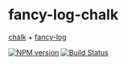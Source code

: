 # fancy-log-chalk
[chalk][1] + [fancy-log][2]

[![NPM version][npm-image]][npm-url] [![Build Status][travis-image]][travis-url]

 [1]: https://github.com/chalk/chalk
 [2]: https://github.com/js-cli/fancy-log

 [npm-url]: https://npmjs.org/package/fancy-log-chalk
 [npm-image]: https://img.shields.io/npm/v/fancy-log-chalk.svg

 [travis-url]: https://travis-ci.org/int64ago/fancy-log-chalk
 [travis-image]: https://img.shields.io/travis/int64ago/fancy-log-chalk.svg